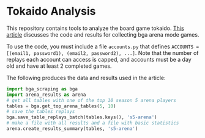 # Tokaido Analysis
This repository contains tools to analyze the board game tokaido. [This article](https://medium.com/@liamjoh99/web-scraping-for-board-game-analysis-8f584379f3c) discusses the code and results for collecting bga arena mode games.

To use the code, you must include a file `accounts.py` that defines `ACCOUNTS = [(email1, password1), (email2, password2), ...]`. Note that the number of replays each account can access is capped, and accounts must be a day old and have at least 2 completed games.

The following produces the data and results used in the article:
```python
import bga_scraping as bga
import arena_results as arena
# get all tables with one of the top 10 season 5 arena players
tables = bga.get_top_arena_tables(5, 10)
# save the tables replays
bga.save_table_replays_batch(tables.keys(), 's5-arena')
# make a file with all results and a file with basic statistics
arena.create_results_summary(tables, 's5-arena')
```
